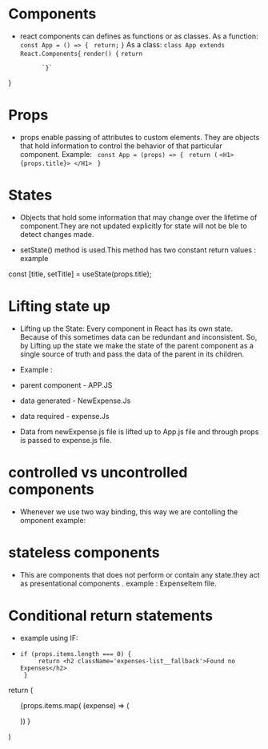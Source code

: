 # Components
- react components can defines as functions or as classes.
As a function: ` const App = () => {`
                      ` return;`
                 `}`
 As a class: `class App extends React.Components{`
            `render() {`
            `return`

            `}`
 }                

# Props
- props enable passing of attributes to custom elements. They are objects that hold information to control the behavior of that particular component.
Example: ` const App = (props) => {`
                      ` return (`
                          `<H1> {props.title}> </H1> `
                 `}`

# States
- Objects that hold some information that may change over the lifetime of  component.They are not updated explicitly for state will not be ble to detect changes made.

- setState() method is used.This method has two constant return values : example

const [title, setTitle] = useState(props.title);

# Lifting state up

- Lifting up the State: Every component in React has its own state. Because of this sometimes data can be redundant and inconsistent. So, by Lifting up the state we make the state of the parent component as a single source of truth and pass the data of the parent in its children.

- Example :
- parent component - APP.JS
- data generated - NewExpense.Js
- data required - expense.Js

 - Data from newExpense.js file is lifted up to App.js file and through props is passed to expense.js file.

 # controlled vs uncontrolled components

- Whenever we use two way binding, this way we are contolling the omponent 
 example:   <ExpensesFilter selected = {filteredYear} onChangeFilter ={filterChangeHandler}/>

 # stateless components
 - This are components that does not perform or contain any state.they act as presentational components .
 example : ExpenseItem file.

 # Conditional return statements

 - example using IF:
 -     if (props.items.length === 0) {
            return <h2 className='expenses-list__fallback'>Found no Expenses</h2>
        }

  return (
  <ul className="expenses-list">
 {props.items.map( (expense) => (
         <ExpenseItem
               key = {expense.id}
               title = {expense.title}
               amount={expense.amount}
               date={expense.date}
               />

 ))
}

 </ul>
 )






